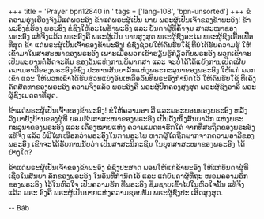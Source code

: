 +++
title = 'Prayer bpn12840 in '
tags = ['lang-108', 'bpn-unsorted']
+++
ຂໍຄວາມຮຸ່ງເຮືອງຈົງມີແດ່ພຣະອົງ ຂ້າແດ່ພຣະຜູ້ເປັນ ນາຍ ພຣະຜູ້ເປັນເຈົ້າຂອງຂ້າພະອົງ! ຂ້າພະອົງຂໍຮ້ອງ ພຣະອົງ ຂໍຊົງໃຫ້ອະໄພຂ້າພະອົງ ແລະ ບັນດາຜູ້ທີ່ຄໍ້າຈຸນ ສາສະໜາຂອງພຣະອົງ ແທ້ຈິງແລ້ວ ພຣະອົງຄື ພຣະຜູ້ເປັນ ນາຍສູງສຸດ ພຣະຜູ້ຊົງອະໄພ ພຣະຜູ້ຊົງເອື້ອເຟື້ອທີ່ສຸດ ຂ້າ ແດ່ພຣະຜູ້ເປັນເຈົ້າຂອງຂ້າພະອົງ! ຂໍຊົງຊ່ວຍໃຫ້ຄົນຮັບໃຊ້ ທີ່ບໍ່ໄດ້ຮັບຄວາມຮູ້ ໃຫ້ເຂົ້າມາໃນສາສະໜາຂອງພຣະອົງ ເພາະເມື່ອພວກເຂົາຮຽນຮູ້ກ່ຽວກັບພຣະອົງ ພວກເຂົາຈະ ເປັນພະຍານຕໍ່ສັດຈະທັມ ຂອງວັນແຫ່ງການພິພາກສາ ແລະ ຈະບໍ່ໄດ້ໂຕ້ແຍ້ງການເປີດເຜີຍຄວາມອາລີຂອງພຣະອົງຂໍຊົງ ປະທານສັນຍາລັກແຫ່ງພຣະກະລຸນາຂອງພຣະອົງ ໃຫ້ແກ່ ພວກເຂົາ ແລະ ໃຫ້ພວກເຂົາໄດ້ຮັບສ່ວນແບ່ງອັນເຫລືອລົ້ນທີ່ພຣະອົງກໍານົດໄວ້  ໃຫ້ຄົນຮັບໃຊ້ ທີ່ເຄັ່ງຄັດສັດທາຂອງພຣະອົງ ຄວາມຈິງແລ້ວ ພຣະອົງຄື ພຣະຜູ້ປົກຄອງສູງສຸດ ພຣະຜູ້ຊົງອາລີ  ພຣະຜູ້ຊົງເມດຕາທີ່ສຸດ.

ຂ້າແດ່ພຣະຜູ້ເປັນເຈົ້າຂອງຂ້າພະອົງ! ຂໍໃຫ້ຄວາມອາ ລີ ແລະພຣະພອນຂອງພຣະອົງ ຫລັ່ງລົງມາຍັງບ້ານຂອງຜູ້ທີ່ ຍອມຮັບສາສະໜາຂອງພຣະອົງ ເປັນດັ່ງໜຶ່ງສັນຍາລັກ ແຫ່ງພຣະກະລຸນາຂອງພຣະອົງ ແລະ ເຄື່ອງໝາຍແຫ່ງ ຄວາມເມດຕາຮັກໃຄ່ ຈາກທີ່ສະຖິດຂອງພຣະອົງ ແທ້ຈິງ ແລ້ວ  ບໍ່ມີໃຜເໜືອກວ່າພຣະອົງໃນການອະໄພ   ຫາກຜູ້ໃດຖືກພາກຈາກຄວາມອາລີຂອງພຣະອົງ  ເຂົາຈະໄດ້ຮັບການນັບວ່າ ເປັນສາສະນິກະຊົນ ໃນຍຸກສາສະໜາຂອງພຣະອົງ ໄດ້ຢ່າງໃດ?

ຂ້າແດ່ພຣະຜູ້ເປັນເຈົ້າຂອງຂ້າພະອົງ ຂໍຊົງປະສາດ ພອນໃຫ້ແກ່ຂ້າພະອົງ ໃຫ້ແກ່ບັນດາຜູ້ທີ່ເຊື່ອໃນສັນຍາ ລັກຂອງພຣະອົງ ໃນວັນທີ່ກໍານົດໄວ້ ແລະ ແກ່ບັນດາຜູ້ທີ່ຖະ ໜອມຄວາມຮັກຂອງພຣະອົງ ໄວ້ໃນຫົວໃຈ ເປັນຄວາມຮັກ ທີ່ພຣະອົງ ຊຶມຊາບເຂົ້າໄປໃນຫົວໃຈນັ້ນ ແທ້ຈິງແລ້ວ ພຣະ ອົງຄື ພຣະຜູ້ເປັນນາຍແຫ່ງຄວາມຊອບທັມ ພຣະຜູ້ຊົງປະ ເສີດສູງສຸດ.

-- Báb
